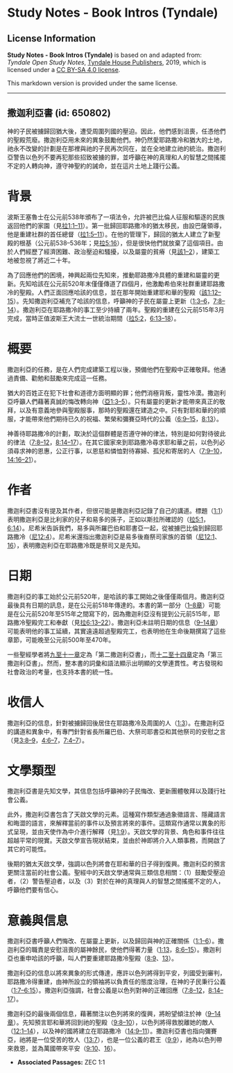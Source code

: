 # Study Notes - Book Intros (Tyndale)

## License Information

**Study Notes - Book Intros (Tyndale)** is based on and adapted from: _Tyndale Open Study Notes_, [Tyndale House Publishers](https://tyndaleopenresources.com/), 2019, which is licensed under a [CC BY-SA 4.0 license](https://creativecommons.org/licenses/by-sa/4.0/legalcode.en).

This markdown version is provided under the same license.



--------------------------------

## 撒迦利亞書 (id: 650802)

神的子民被擄歸回猶大後，遭受周圍列國的壓迫。因此，他們感到沮喪，任憑他們的聖殿荒廢。撒迦利亞用未來的異象鼓勵他們。神仍然愛耶路撒冷和猶大的土地，祂永不改變的計劃是在那裡與祂的子民再次同在，並在全地建立祂的統治。撒迦利亞警告以色列不要再犯那些招致被擄的罪，並呼籲在神的真理和人的智慧之間搖擺不定的人轉向神，遵守神聖約的誡命，並在這片土地上踐行公義。

背景
==

波斯王塞魯士在公元前538年頒布了一項法令，允許被巴比倫人征服和驅逐的民族返回他們的家園（見[拉1:1–11](https://ref.ly/Ezra1:1-Ezra1:11)）。第一批歸回耶路撒冷的猶太移民，由設巴薩領導，他是重建社群的首任總督（[拉1:5–11](https://ref.ly/Ezra1:5-Ezra1:11)）。在他的管理下，歸回的猶太人建立了新聖殿的根基（公元前538–536年；見[拉5:16](https://ref.ly/Ezra5:16)），但是很快他們就放棄了這個項目。由於人們經歷了經濟困難、政治壓迫和騷擾，以及屬靈的貧瘠（見[該1–2](https://ref.ly/Hag1:1-Hag2:23)），建築工地被忽視了將近二十年。

為了回應他們的困境，神興起兩位先知來，推動耶路撒冷具體的重建和屬靈的更新。先知哈該在公元前520年末僅僅傳道了四個月，他激勵希伯來社群重建耶路撒冷的聖殿。人們正面回應哈該的信息，並在那年開始重建耶和華的聖殿（[該1:12–15](https://ref.ly/Hag1:12-Hag1:15)）。先知撒迦利亞補充了哈該的信息，呼籲神的子民在屬靈上更新（[1:3–6](https://ref.ly/Zech1:3-Zech1:6)，[7:8–14](https://ref.ly/Zech7:8-Zech7:14)）。撒迦利亞在耶路撒冷的事工至少持續了兩年。聖殿的重建在公元前515年3月完成，當時正值波斯王大流士一世統治期間（[拉5:2](https://ref.ly/Ezra5:2)，[6:13–18](https://ref.ly/Ezra6:13-Ezra6:18)）。

概要
==

撒迦利亞的任務，是在人們完成建築工程以後，預備他們在聖殿中正確敬拜。他通過責備、勸勉和鼓勵來完成這一任務。

猶大的百姓正在犯下社會和道德方面明顯的罪；他們消極背叛，靈性冷漠。撒迦利亞呼籲人們藉著真誠的悔改轉向神（[亞1:3–5](https://ref.ly/Zech1:3-Zech1:5)）。只有屬靈的更新才能帶來真正的敬拜，以及有意義地參與聖殿服事，那時的聖殿還在建造之中。只有對耶和華的的順服，才能帶來他們期待已久的祝福、繁榮和彌賽亞時代的公義（[6:9–15](https://ref.ly/Zech6:9-Zech6:15)，[8:13](https://ref.ly/Zech8:13)）。

神善待耶路撒冷的計劃，取決於這個群體是否遵守神的律法，特別是如何對待彼此的律法（[7:8–12](https://ref.ly/Zech7:8-Zech7:12)，[8:14–17](https://ref.ly/Zech8:14-Zech8:17)）。在其它國家來到耶路撒冷尋求耶和華之前，以色列必須尋求神的恩惠，公正行事，以恩慈和憐恤對待寡婦、孤兒和寄居的人（[7:9–10](https://ref.ly/Zech7:9-Zech7:10)，[14:16–21](https://ref.ly/Zech14:16-Zech14:21)）。

作者
==

撒迦利亞書沒有提及其作者，但很可能是撒迦利亞記錄了自己的講道。標題（[1:1](https://ref.ly/Zech1:1)）表明撒迦利亞是比利家的兒子和易多的孫子，正如以斯拉所確認的（[拉5:1](https://ref.ly/Ezra5:1)，[6:14](https://ref.ly/Ezra6:14)）。尼希米告訴我們，易多與所羅巴伯和耶書亞一起，從被擄巴比倫到歸回耶路撒冷（[尼12:4](https://ref.ly/Neh12:4)）。尼希米還指出撒迦利亞是易多後裔祭司家族的首領（[尼12:1](https://ref.ly/Neh12:1)、[16](https://ref.ly/Neh12:16)），表明撒迦利亞在耶路撒冷既是祭司又是先知。

日期
==

撒迦利亞的事工始於公元前520年，是哈該的事工開始之後僅僅兩個月。撒迦利亞最後具有日期的訊息，是在公元前518年傳達的。本書的第一部分（[1–8章](https://ref.ly/Zech1:1-Zech8:23)）可能是在公元前520年至515年之間寫下的，因為撒迦利亞沒有提到公元前515年，耶路撒冷聖殿完工和奉獻（見[拉6:13–22](https://ref.ly/Ezra6:13-Ezra6:22)）。撒迦利亞未註明日期的信息（[9–14章](https://ref.ly/Zech9:1-Zech14:21)）可能表明他的事工延續，其實遠遠超過聖殿完工，也表明他在生命後期撰寫了這些章節，可能晚至公元前500年至470年。

一些聖經學者將[九至十一章](https://ref.ly/Zech9:1-Zech11:17)定為「第二撒迦利亞書」，而[十二至十四章](https://ref.ly/Zech12:1-Zech14:21)定為「第三撒迦利亞書」。然而，整本書的詞彙和語法顯示出明顯的文學連貫性。考古發現和社會政治的考量，也支持本書的統一性。

收信人
===

撒迦利亞的信息，針對被擄歸回後居住在耶路撒冷及周圍的人（[1:3](https://ref.ly/Zech1:3)）。在撒迦利亞的講道和異象中，有專門針對省長所羅巴伯、大祭司耶書亞和其他祭司的安慰之言（見[3:8–9](https://ref.ly/Zech3:8-Zech3:9)，[4:6–7](https://ref.ly/Zech4:6-Zech4:7)，[7:4–7](https://ref.ly/Zech7:4-Zech7:7)）。

文學類型
====

撒迦利亞書是先知文學，其信息包括呼籲神的子民悔改、更新團體敬拜以及踐行社會公義。

此外，撒迦利亞書包含了天啟文學的元素。這種寫作類型通過象徵語言、隱藏語言和晦澀的語言，來解釋當前的事件以及預言將來的事件。這類寫作通常以異象的形式呈現，並由天使作為中介進行解釋（見[1:9](https://ref.ly/Zech1:9)）。天啟文學的背景、角色和事件往往超越平常的現實。天啟文學宣告現狀結束，並由於神即將介入人類事務，而開啟了其它的可能性。

後期的猶太天啟文學，強調以色列將會在耶和華的日子得到復興。撒迦利亞的預言更關注當前的社會公義。聖經中的天啟文學通常與三類信息相關：（1）鼓勵受壓迫者，（2）警告壓迫者，以及（3）對於在神的真理與人的智慧之間搖擺不定的人，呼籲他們要有信心。

意義與信息
=====

撒迦利亞書呼籲人們悔改、在屬靈上更新，以及歸回與神的正確關係（[1:1–6](https://ref.ly/Zech1:1-Zech1:6)）。撒迦利亞的職責是安慰沮喪的屬神餘民，使他們得著力量（[1:13](https://ref.ly/Zech1:13)，[8:6–15](https://ref.ly/Zech8:6-Zech8:15)）。撒迦利亞也重申哈該的呼籲，叫人們要重建耶路撒冷聖殿（[8:9](https://ref.ly/Zech8:9)、[13](https://ref.ly/Zech8:13)）。

撒迦利亞的信息以將來異象的形式傳達，應許以色列將得到平安，列國受到審判，耶路撒冷得重建，由神所設立的領袖將以負責任的態度治理，在神的子民秉行公義（[1:7–6:15](https://ref.ly/Zech1:7-Zech6:15)）。撒迦利亞強調，社會公義是以色列對神的正確回應（[7:8–12](https://ref.ly/Zech7:8-Zech7:12)，[8:14–17](https://ref.ly/Zech8:14-Zech8:17)）。

撒迦利亞的最後兩個信息，藉著關注以色列將來的復興，將盼望傾注於神（[9–14章](https://ref.ly/Zech9:1-Zech14:21)）。先知預言耶和華將回到祂的聖殿（[9:8–10](https://ref.ly/Zech9:8-Zech9:10)），以色列將得救脫離她的敵人（[12:1–14](https://ref.ly/Zech12:1-Zech12:14)），以及神的國將建立在耶路撒冷（[14:9–11](https://ref.ly/Zech14:9-Zech14:11)）。撒迦利亞書也指向彌賽亞，祂將是一位受苦的牧人（[13:7](https://ref.ly/Zech13:7)），也是一位公義的君王（[9:9](https://ref.ly/Zech9:9)），祂為以色列帶來救恩，並為萬國帶來平安（[9:10](https://ref.ly/Zech9:10)、[16](https://ref.ly/Zech9:16)）。

* **Associated Passages:** ZEC 1:1

